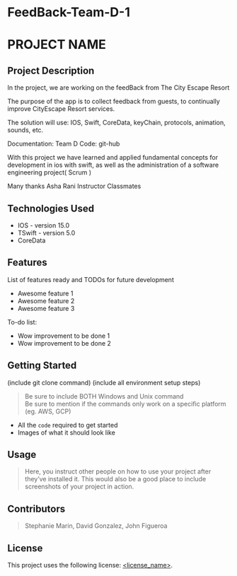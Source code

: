 # FeedBack-Team-D-1
# PROJECT NAME

## Project Description

In the project, we are working on the feedBack from The City Escape Resort

The purpose of the app is to collect feedback from guests, to continually improve CityEscape Resort services.

The solution will use:
IOS, Swift, CoreData, keyChain, protocols, animation, sounds, etc.

Documentation: Team D 
Code:   git-hub 
  
With this project we have learned and applied fundamental concepts for development in ios with swift, as well as the administration of a software engineering project( Scrum )

Many thanks
Asha Rani Instructor
Classmates


## Technologies Used

* IOS - version 15.0
* TSwift - version 5.0
* CoreData  

## Features

List of features ready and TODOs for future development
* Awesome feature 1
* Awesome feature 2
* Awesome feature 3

To-do list:
* Wow improvement to be done 1
* Wow improvement to be done 2

## Getting Started
   
(include git clone command)
(include all environment setup steps)

> Be sure to include BOTH Windows and Unix command  
> Be sure to mention if the commands only work on a specific platform (eg. AWS, GCP)

- All the `code` required to get started
- Images of what it should look like

## Usage

> Here, you instruct other people on how to use your project after they’ve installed it. This would also be a good place to include screenshots of your project in action.

## Contributors

> Stephanie Marin, David Gonzalez, John Figueroa

## License

This project uses the following license: [<license_name>](<link>).
